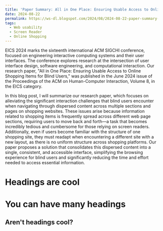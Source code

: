```yaml
---
title: 'Paper Summary: All in One Place: Ensuring Usable Access to Online Shopping Items for Blind Users'
date: 2024-08-22
permalink: https://ws-dl.blogspot.com/2024/08/2024-08-22-paper-summary-all-in-one.html
tags:
  - Web usability
  - Screen Reader
  - Online Shopping
---
```


EICS 2024 marks the sixteenth international ACM SIGCHI conference, focused on engineering interactive computing systems and their user interfaces. The conference explores research at the intersection of user interface design, software engineering, and computational interaction. Our research paper, "All in One Place: Ensuring Usable Access to Online Shopping Items for Blind Users," was published in the June 2024 issue of the Proceedings of the ACM on Human-Computer Interaction, Volume 8, in the EICS category.

In this blog post, I will summarize our research paper, which focuses on alleviating the significant interaction challenges that blind users encounter when navigating through dispersed content across multiple sections and pages on shopping websites. These issues arise because information related to shopping items is frequently spread across different web page sections, requiring users to move back and forth—a task that becomes incredibly tedious and cumbersome for those relying on screen readers. Additionally, even if users become familiar with the structure of one shopping site, they must readapt when encountering a different site with a new layout, as there is no uniform structure across shopping platforms. Our paper proposes a solution that consolidates this dispersed content into a single, consistent, and accessible interface, simplifying the browsing experience for blind users and significantly reducing the time and effort needed to access essential information.

Headings are cool
======

You can have many headings
======

Aren't headings cool?
------